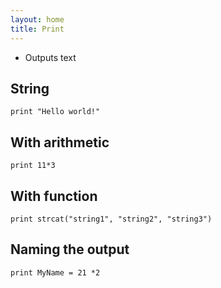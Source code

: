 ```yaml
---
layout: home
title: Print
---
```


- Outputs text

## String

```KQL
print "Hello world!"
```

## With arithmetic

```KQL
print 11*3
```

## With function

```KQL
print strcat("string1", "string2", "string3")
```

## Naming the output

```KQL
print MyName = 21 *2
```
